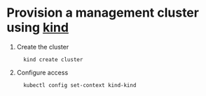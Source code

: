 # Provision a management cluster using [kind][kind]

1. Create the cluster

    ```shell
      kind create cluster
    ```

1. Configure access

    ```shell
      kubectl config set-context kind-kind
    ```

[bootstrap_cluster]: https://cluster-api.sigs.k8s.io/user/quick-start.html#install-andor-configure-a-kubernetes-cluster
[kind]: https://kind.sigs.k8s.io/
